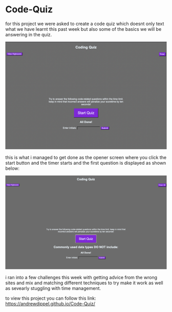 # Code-Quiz

for this project we were asked to create a code quiz which doesnt only text what we have learnt this past week but also some of the basics we will be answering in the quiz.

![](Assets/Screen%20Shot%202022-08-25%20at%2010.28.20%20pm.png)

this is what i managed to get done as the opener screen where you click the start button and the timer starts and the first question is displayed as shown below:

![](Assets/Screen%20Shot%202022-08-25%20at%2010.33.50%20pm.png)

i ran into a few challenges this week with getting advice from the wrong sites and mix and matching different techniques to try make it work as well as sevearly stuggling with time management.

to view this project you can follow this link:
https://andrewdippel.github.io/Code-Quiz/